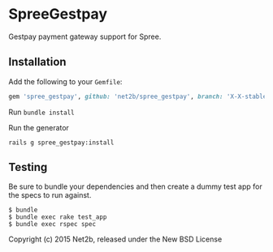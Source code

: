 SpreeGestpay
============

Gestpay payment gateway support for Spree.


## Installation

Add the following to your `Gemfile`:

```ruby
gem 'spree_gestpay', github: 'net2b/spree_gestpay', branch: 'X-X-stable'
```

Run `bundle install`

Run the generator

    rails g spree_gestpay:install

Testing
-------

Be sure to bundle your dependencies and then create a dummy test app for the specs to run against.

    $ bundle
    $ bundle exec rake test_app
    $ bundle exec rspec spec

Copyright (c) 2015 Net2b, released under the New BSD License
